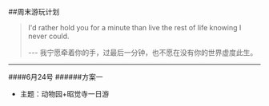 ##周末游玩计划
>I'd rather hold you for a minute than live the rest of life knowing I never could.
>
>  --- 我宁愿牵着你的手，过最后一分钟，也不愿在没有你的世界虚度此生。

----------

####6月24号
######方案一
- 主题：动物园+昭觉寺一日游

